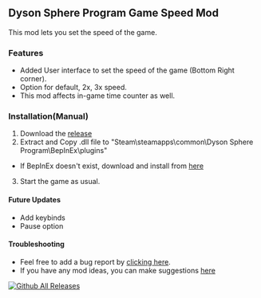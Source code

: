 ## Dyson Sphere Program Game Speed Mod   
This mod lets you set the speed of the game.


### Features
- Added User interface to set the speed of the game (Bottom Right corner).
- Option for default, 2x, 3x speed.
- This mod affects in-game time counter as well.

### Installation(Manual)
1. Download the [release](https://github.com/dsp-mods/DSP-game-speed/releases/tag/v0.5.1)
2. Extract and Copy .dll file to "Steam\steamapps\common\Dyson Sphere Program\BepInEx\plugins"
 - If BepInEx doesn't exist, download and install from [here](https://bepinex.github.io/bepinex_docs/master/articles/user_guide/installation/index.html?tabs=tabid-win)
3. Start the game as usual. 

#### Future Updates 
- Add keybinds
- Pause option

#### Troubleshooting
- Feel free to add a bug report by [clicking here](https://github.com/dsp-mods/DSP-game-speed/issues/new?assignees=&labels=bug%2C+help+wanted&template=bug_report.md&title=%5BBUG%5D+).
- If you have any mod ideas, you can make suggestions [here](https://github.com/dsp-mods/DSP-game-speed/issues/new?assignees=&labels=enhancement&template=feature-mod-request.md&title=%5BFeature+Request%5D)

[![Github All Releases](https://img.shields.io/github/downloads/dsp-mods/DSP-game-speed/total.svg)]()
